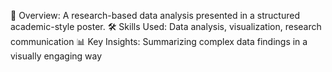 🔹 Overview: A research-based data analysis presented in a structured academic-style poster.
🛠 Skills Used: Data analysis, visualization, research communication
📊 Key Insights: Summarizing complex data findings in a visually engaging way
